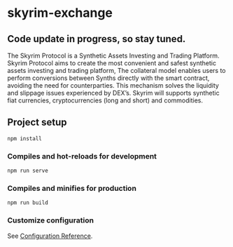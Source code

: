 # skyrim-exchange  

## Code update in progress, so stay tuned.  

  
The Skyrim Protocol is a Synthetic Assets Investing and Trading Platform. Skyrim Protocol aims to create the most convenient and safest synthetic assets investing and trading platform, The collateral model enables users to perform conversions between Synths directly with the smart contract, avoiding the need for counterparties. This mechanism solves the liquidity and slippage issues experienced by DEX’s. Skyrim will supports synthetic fiat currencies, cryptocurrencies (long and short) and commodities.  

## Project setup
```
npm install
```

### Compiles and hot-reloads for development
```
npm run serve
```

### Compiles and minifies for production
```
npm run build
```

### Customize configuration
See [Configuration Reference](https://cli.vuejs.org/config/).
